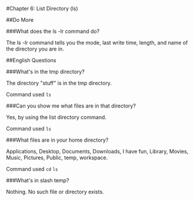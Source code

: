 #Chapter 6: List Directory (ls)

##Do More

###What does the ls -lr command do?

The ls -lr command tells you the mode, last write time, length, and name of the directory you are in.

##English Questions

###What's in the tmp directory?

The directory "stuff" is in the tmp directory.

Command used `ls`
   
###Can you show me what files are in that directory?

Yes, by using the list directory command.

Command used `ls`

###What files are in your home directory?

Applications, Desktop, Documents, Downloads, I have fun, Library, Movies, Music, Pictures, Public, temp, workspace.

Command used `cd`
`ls`
   
###What's in slash temp?

Nothing. No such file or directory exists.
